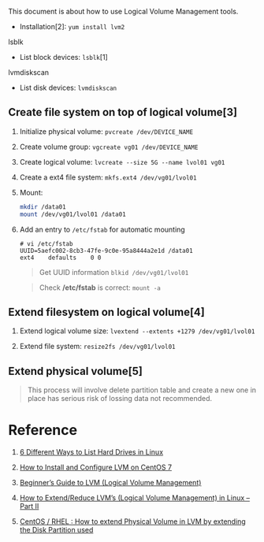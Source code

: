 This document is about how to use Logical Volume Management tools.

- Installation[2]: `yum install lvm2`


lsblk

- List block devices: `lsblk`[1]

lvmdiskscan

- List disk devices: `lvmdiskscan`

## Create file system on top of logical volume[3]

1. Initialize physical volume: `pvcreate /dev/DEVICE_NAME`

2. Create volume group: `vgcreate vg01 /dev/DEVICE_NAME`

3. Create logical volume: `lvcreate --size 5G --name lvol01 vg01`

4. Create a ext4 file system: `mkfs.ext4 /dev/vg01/lvol01`

5. Mount:

    ``` bash
    mkdir /data01
    mount /dev/vg01/lvol01 /data01
    ```
6. Add an entry to `/etc/fstab` for automatic mounting

    ```
    # vi /etc/fstab
    UUID=5aefc002-8cb3-47fe-9c0e-95a8444a2e1d /data01                       ext4	defaults	0 0
    ```

    > Get UUID information `blkid /dev/vg01/lvol01`

    > Check **/etc/fstab** is correct: `mount -a`



## Extend filesystem on logical volume[4]

1. Extend logical volume size: `lvextend --extents +1279 /dev/vg01/lvol01`

2. Extend file system: `resize2fs /dev/vg01/lvol01`


## Extend physical volume[5]

> This process will involve delete partition table and create a new one in place has serious risk of lossing data not recommended.


# Reference

1. [6 Different Ways to List Hard Drives in Linux](https://linuxhandbook.com/linux-list-disks/)

2. [How to Install and Configure LVM on CentOS 7](https://linuxhint.com/install_lvm_centos7/)

3. [Beginner’s Guide to LVM (Logical Volume Management)](https://www.thegeekdiary.com/redhat-centos-a-beginners-guide-to-lvm-logical-volume-manager/)

4. [How to Extend/Reduce LVM’s (Logical Volume Management) in Linux – Part II](https://www.tecmint.com/extend-and-reduce-lvms-in-linux/)

5. [CentOS / RHEL : How to extend Physical Volume in LVM by extending the Disk Partition used](https://www.thegeekdiary.com/centos-rhel-how-to-extend-physical-volume-in-lvm-by-extending-the-disk-partition-used/)

